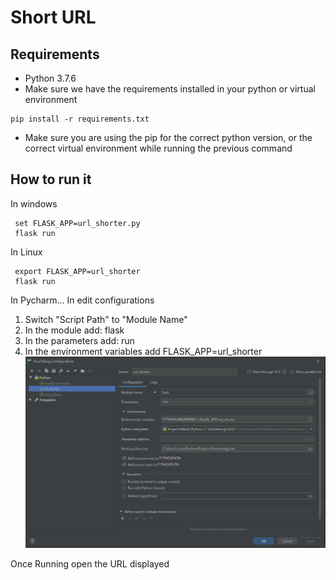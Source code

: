 # Short URL

## Requirements
- Python 3.7.6
- Make sure we have the requirements installed in your python or virtual environment
```
pip install -r requirements.txt
```
- Make sure you are using the pip for the correct python version, or the correct virtual environment while running the previous command

## How to run it
In windows
   ``` 
    set FLASK_APP=url_shorter.py
    flask run
   ``` 
In Linux
  ``` 
   export FLASK_APP=url_shorter
   flask run
   ``` 
In Pycharm...
In edit configurations
1. Switch "Script Path" to "Module Name"
2. In the module add: flask
3. In the parameters add: run
4. In the environment variables add FLASK_APP=url_shorter
![alt text](Pycharm.PNG)


Once Running open the URL displayed


